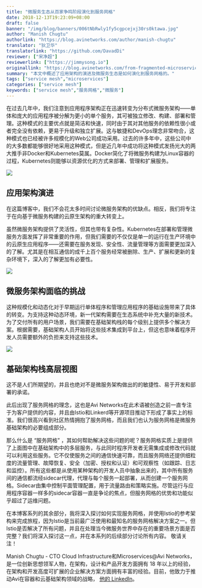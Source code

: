 ```yaml
---
title: "微服务生态从百家争鸣阶段演化到服务网格"
date: 2018-12-13T19:23:09+08:00
draft: false
banner: "/img/blog/banners/006tNbRwly1fy5cgpcejxj30rs0ktawa.jpg"
author: "Manish Chugtu"
authorlink: "https://blog.avinetworks.com/author/manish-chugtu"
translator: "狄卫华"
translatorlink: "https://github.com/DavadDi"
reviewer: ["宋净超"]
reviewerlink: ["https://jimmysong.io"]
originallink: "https://blog.avinetworks.com/from-fragmented-microservices-ecosystem-to-service-mesh"
summary: "本文中概述了应用架构的演进及微服务生态是如何演化到服务网格的。"
tags: ["service mesh","microservices"]
categories: ["service mesh"]
keywords: ["service mesh","服务网格","微服务"]
---
```


在过去几年中，我们注意到应用程序架构正在迅速转变为分布式微服务架构——单体和庞大的应用程序被分解为更小的单个服务，其可被独立修改、构建、部署和管理。这种模式的主要优点就是简洁和快速，同时由于其对其他服务的依赖性很小或者完全没有依赖，更易于升级和独立扩展。这与敏捷和DevOps理念非常吻合，这种模式也已经被许多规模化的Web公司成功采用。过去的许多年中，这些公司中的大多数都能够很好地采用这种模式，但是近几年中成功将这种模式发扬光大的两大推手非Docker和Kubernetes莫属。Docker简化了将微服务构建为Linux容器的过程，Kubernetes则能够以资源优化的方式来部署、管理和扩展服务。

![](https://raw.githubusercontent.com/servicemesher/website/master/content/blog/from-fragmented-microservices-ecosystem-to-service-mesh/006tNbRwly1fy6290u94jj30p70cn763.jpg)

## 应用架构演进

在这篇博客中，我们不会花太多时间讨论微服务架构的优缺点。相反，我们将专注于在向基于微服务构建的云原生架构的重大转变上。

虽然微服务架构提供了灵活性，但其也带有复杂性。Kubernetes在部署和管理微服务方面发挥了非常重要的作用，但我们需要的不仅仅是单一的运行在生产环境中的云原生应用程序——还需要在服务发现、安全性、流量管理等方面需要更加深入的了解。尤其是在相互通信的成千上百个服务经常被删除、生产、扩展和更新的复杂环境下，深入的了解更加有必要性。

![](https://raw.githubusercontent.com/servicemesher/website/master/content/blog/from-fragmented-microservices-ecosystem-to-service-mesh/006tNbRwly1fy6296ogt3j30qf0b9wfx.jpg)

## 微服务架构面临的挑战

这种规模化和动态化对于早期运行单体程序和管理应用程序的基础设施带来了具体的转变。为支持这种动态环境，新一代架构需要在生态系统中补充大量的新技术。为了交付所有的用户场景，我们需要在基础架构栈的每个级别上提供多个解决方案。根据需要，基础架构人员开始将这些技术集成到平台上，但这也意味着程序开发人员需要额外的负担来支持这些技术。

![](https://raw.githubusercontent.com/servicemesher/website/master/content/blog/from-fragmented-microservices-ecosystem-to-service-mesh/006tNbRwly1fy629doo63j30rd0cedif.jpg)

## 基础架构栈高层视图

这不是人们所期望的，并且也绝对不是微服务架构做出的的敏捷性、易于开发和部署的承诺。

此后出现了服务网格的理念，这也是Avi Networks在此术语被创造之前一直专注于为客户提供的内容，并且由Istio和Linkerd等开源项目推动下形成了事实上的标准。我们很高兴看到社区热情拥抱了服务网格，而且我们也认为服务网格是微服务基础架构的必要组成部分。

那么什么是 “服务网格” ，其如何帮助解决这些问题的呢？服务网格实质上是提供了上面图中在基础架构中的多层服务，与此同时程序开发者无需集成或修改代码就可以利用这些服务。它不仅使服务之间的通信快速可靠，而且服务网络还提供细粒度的流量管理、故障恢复、安全（加密、授权和认证）和可观察性（如跟踪、日志和监控）。所有这些都是从使用某种架构的开发人员中抽象出来的，其中所有服务间的通信都流经sidecar代理，代理与每个服务一起部署，从而创建一个服务网格。Sidecar由集中控制平面管理配置，用于流量路由和策略实施。尽管运行与应用程序容器一样多的sidecar容器一直是争论的焦点，但服务网格的优势和功能似乎超过了运维问题。

在本博客系列的其余部分，我将深入探讨如何实现服务网格，并使用Istio的参考架构来完成旅程，因为Istio是当前最广泛使用和最知名的服务网格解决方案之一。但Istio是否解决了所有问题，并且在处理当今微服务世界中存在的重要场景方面是否完整？我们将深入探讨这一点，并在本系列的后续部分讨论所有内容。 敬请关注！

Manish Chugtu - CTO Cloud Infrastructure和Microservices@Avi Networks，是一位创新思想领军人物，在架构，设计和产品开发方面拥有 18 年以上的经验，在架构和开发高度可扩展的企业解决方案方面拥有丰富的经验。目前，他致力于推动Avi在容器和云基础架构领域的战略， [他的 LinkedIn](https://www.linkedin.com/in/manishchugtu/)。
